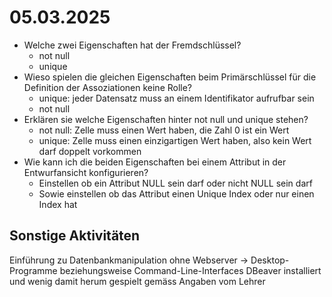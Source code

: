 # 05.03.2025
- Welche zwei Eigenschaften hat der Fremdschlüssel?
  - not null
  - unique
- Wieso spielen die gleichen Eigenschaften beim Primärschlüssel für die Definition der Assoziationen keine Rolle?
  - unique: jeder Datensatz muss an einem Identifikator aufrufbar sein
  - not null
- Erklären sie welche Eigenschaften hinter not null und unique stehen?
  - not null: Zelle muss einen Wert haben, die Zahl 0 ist ein Wert
  - unique: Zelle muss einen einzigartigen Wert haben, also kein Wert darf doppelt vorkommen
- Wie kann ich die beiden Eigenschaften bei einem Attribut in der Entwurfansicht konfigurieren?
  - Einstellen ob ein Attribut NULL sein darf oder nicht NULL sein darf
  - Sowie einstellen ob das Attribut einen Unique Index oder nur einen Index hat

## Sonstige Aktivitäten
Einführung zu Datenbankmanipulation ohne Webserver -> Desktop-Programme beziehungsweise Command-Line-Interfaces
DBeaver installiert und wenig damit herum gespielt gemäss Angaben vom Lehrer